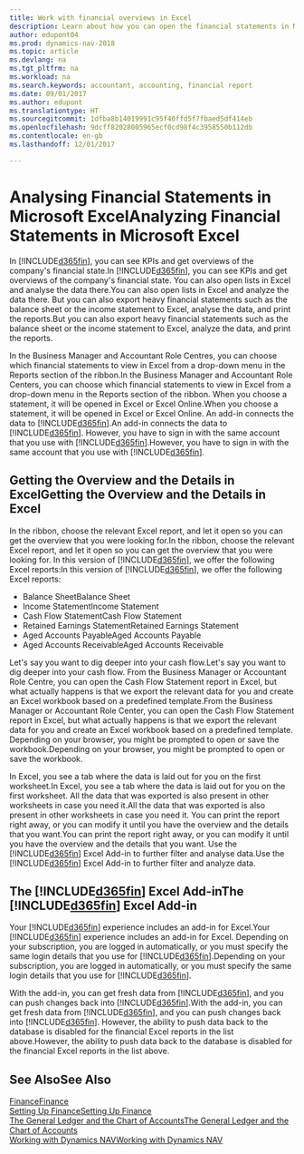```yaml
---
title: Work with financial overviews in Excel
description: Learn about how you can open the financial statements in Microsoft Excel from Dynamics NAV for better analysis.
author: edupont04
ms.prod: dynamics-nav-2018
ms.topic: article
ms.devlang: na
ms.tgt_pltfrm: na
ms.workload: na
ms.search.keywords: accountant, accounting, financial report
ms.date: 09/01/2017
ms.author: edupont
ms.translationtype: HT
ms.sourcegitcommit: 1dfba8b14019991c95f40ffd5f7fbaed5df414eb
ms.openlocfilehash: 9dcff82028005965ecf0cd98f4c3958550b112db
ms.contentlocale: en-gb
ms.lasthandoff: 12/01/2017

---
```

# <a name="analyzing-financial-statements-in-microsoft-excel"></a><span data-ttu-id="a96d1-103">Analysing Financial Statements in Microsoft Excel</span><span class="sxs-lookup"><span data-stu-id="a96d1-103">Analyzing Financial Statements in Microsoft Excel</span></span>
<span data-ttu-id="a96d1-104">In [!INCLUDE[d365fin](includes/d365fin_md.md)], you can see KPIs and get overviews of the company's financial state.</span><span class="sxs-lookup"><span data-stu-id="a96d1-104">In [!INCLUDE[d365fin](includes/d365fin_md.md)], you can see KPIs and get overviews of the company's financial state.</span></span> <span data-ttu-id="a96d1-105">You can also open lists in Excel and analyse the data there.</span><span class="sxs-lookup"><span data-stu-id="a96d1-105">You can also open lists in Excel and analyze the data there.</span></span> <span data-ttu-id="a96d1-106">But you can also export heavy financial statements such as the balance sheet or the income statement to Excel, analyse the data, and print the reports.</span><span class="sxs-lookup"><span data-stu-id="a96d1-106">But you can also export heavy financial statements such as the balance sheet or the income statement to Excel, analyze the data, and print the reports.</span></span>  

<span data-ttu-id="a96d1-107">In the Business Manager and Accountant Role Centres, you can choose which financial statements to view in Excel from a drop-down menu in the Reports section of the ribbon.</span><span class="sxs-lookup"><span data-stu-id="a96d1-107">In the Business Manager and Accountant Role Centers, you can choose which financial statements to view in Excel from a drop-down menu in the Reports section of the ribbon.</span></span> <span data-ttu-id="a96d1-108">When you choose a statement, it will be opened in Excel or Excel Online.</span><span class="sxs-lookup"><span data-stu-id="a96d1-108">When you choose a statement, it will be opened in Excel or Excel Online.</span></span> <span data-ttu-id="a96d1-109">An add-in connects the data to [!INCLUDE[d365fin](includes/d365fin_md.md)].</span><span class="sxs-lookup"><span data-stu-id="a96d1-109">An add-in connects the data to [!INCLUDE[d365fin](includes/d365fin_md.md)].</span></span> <span data-ttu-id="a96d1-110">However, you have to sign in with the same account that you use with [!INCLUDE[d365fin](includes/d365fin_md.md)].</span><span class="sxs-lookup"><span data-stu-id="a96d1-110">However, you have to sign in with the same account that you use with [!INCLUDE[d365fin](includes/d365fin_md.md)].</span></span>  

## <a name="getting-the-overview-and-the-details-in-excel"></a><span data-ttu-id="a96d1-111">Getting the Overview and the Details in Excel</span><span class="sxs-lookup"><span data-stu-id="a96d1-111">Getting the Overview and the Details in Excel</span></span>
<span data-ttu-id="a96d1-112">In the ribbon, choose the relevant Excel report, and let it open so you can get the overview that you were looking for.</span><span class="sxs-lookup"><span data-stu-id="a96d1-112">In the ribbon, choose the relevant Excel report, and let it open so you can get the overview that you were looking for.</span></span> <span data-ttu-id="a96d1-113">In this version of [!INCLUDE[d365fin](includes/d365fin_md.md)], we offer the following Excel reports:</span><span class="sxs-lookup"><span data-stu-id="a96d1-113">In this version of [!INCLUDE[d365fin](includes/d365fin_md.md)], we offer the following Excel reports:</span></span>

- <span data-ttu-id="a96d1-114">Balance Sheet</span><span class="sxs-lookup"><span data-stu-id="a96d1-114">Balance Sheet</span></span>  
- <span data-ttu-id="a96d1-115">Income Statement</span><span class="sxs-lookup"><span data-stu-id="a96d1-115">Income Statement</span></span>  
- <span data-ttu-id="a96d1-116">Cash Flow Statement</span><span class="sxs-lookup"><span data-stu-id="a96d1-116">Cash Flow Statement</span></span>  
- <span data-ttu-id="a96d1-117">Retained Earnings Statement</span><span class="sxs-lookup"><span data-stu-id="a96d1-117">Retained Earnings Statement</span></span>  
- <span data-ttu-id="a96d1-118">Aged Accounts Payable</span><span class="sxs-lookup"><span data-stu-id="a96d1-118">Aged Accounts Payable</span></span>  
- <span data-ttu-id="a96d1-119">Aged Accounts Receivable</span><span class="sxs-lookup"><span data-stu-id="a96d1-119">Aged Accounts Receivable</span></span>  

<span data-ttu-id="a96d1-120">Let's say you want to dig deeper into your cash flow.</span><span class="sxs-lookup"><span data-stu-id="a96d1-120">Let's say you want to dig deeper into your cash flow.</span></span> <span data-ttu-id="a96d1-121">From the Business Manager or Accountant Role Centre, you can open the Cash Flow Statement report in Excel, but what actually happens is that we export the relevant data for you and create an Excel workbook based on a predefined template.</span><span class="sxs-lookup"><span data-stu-id="a96d1-121">From the Business Manager or Accountant Role Center, you can open the Cash Flow Statement report in Excel, but what actually happens is that we export the relevant data for you and create an Excel workbook based on a predefined template.</span></span> <span data-ttu-id="a96d1-122">Depending on your browser, you might be prompted to open or save the workbook.</span><span class="sxs-lookup"><span data-stu-id="a96d1-122">Depending on your browser, you might be prompted to open or save the workbook.</span></span>  

<span data-ttu-id="a96d1-123">In Excel, you see a tab where the data is laid out for you on the first worksheet.</span><span class="sxs-lookup"><span data-stu-id="a96d1-123">In Excel, you see a tab where the data is laid out for you on the first worksheet.</span></span> <span data-ttu-id="a96d1-124">All the data that was exported is also present in other worksheets in case you need it.</span><span class="sxs-lookup"><span data-stu-id="a96d1-124">All the data that was exported is also present in other worksheets in case you need it.</span></span> <span data-ttu-id="a96d1-125">You can print the report right away, or you can modify it until you have the overview and the details that you want.</span><span class="sxs-lookup"><span data-stu-id="a96d1-125">You can print the report right away, or you can modify it until you have the overview and the details that you want.</span></span> <span data-ttu-id="a96d1-126">Use the [!INCLUDE[d365fin](includes/d365fin_md.md)] Excel Add-in to further filter and analyse data.</span><span class="sxs-lookup"><span data-stu-id="a96d1-126">Use the [!INCLUDE[d365fin](includes/d365fin_md.md)] Excel Add-in to further filter and analyze data.</span></span>  

## <a name="the-included365finincludesd365finmdmd-excel-add-in"></a><span data-ttu-id="a96d1-127">The [!INCLUDE[d365fin](includes/d365fin_md.md)] Excel Add-in</span><span class="sxs-lookup"><span data-stu-id="a96d1-127">The [!INCLUDE[d365fin](includes/d365fin_md.md)] Excel Add-in</span></span>
<span data-ttu-id="a96d1-128">Your [!INCLUDE[d365fin](includes/d365fin_md.md)] experience includes an add-in for Excel.</span><span class="sxs-lookup"><span data-stu-id="a96d1-128">Your [!INCLUDE[d365fin](includes/d365fin_md.md)] experience includes an add-in for Excel.</span></span> <span data-ttu-id="a96d1-129">Depending on your subscription, you are logged in automatically, or you must specify the same login details that you use for [!INCLUDE[d365fin](includes/d365fin_md.md)].</span><span class="sxs-lookup"><span data-stu-id="a96d1-129">Depending on your subscription, you are logged in automatically, or you must specify the same login details that you use for [!INCLUDE[d365fin](includes/d365fin_md.md)].</span></span>  

<span data-ttu-id="a96d1-130">With the add-in, you can get fresh data from [!INCLUDE[d365fin](includes/d365fin_md.md)], and you can push changes back into [!INCLUDE[d365fin](includes/d365fin_md.md)].</span><span class="sxs-lookup"><span data-stu-id="a96d1-130">With the add-in, you can get fresh data from [!INCLUDE[d365fin](includes/d365fin_md.md)], and you can push changes back into [!INCLUDE[d365fin](includes/d365fin_md.md)].</span></span> <span data-ttu-id="a96d1-131">However, the ability to push data back to the database is disabled for the financial Excel reports in the list above.</span><span class="sxs-lookup"><span data-stu-id="a96d1-131">However, the ability to push data back to the database is disabled for the financial Excel reports in the list above.</span></span>  

## <a name="see-also"></a><span data-ttu-id="a96d1-132">See Also</span><span class="sxs-lookup"><span data-stu-id="a96d1-132">See Also</span></span>
[<span data-ttu-id="a96d1-133">Finance</span><span class="sxs-lookup"><span data-stu-id="a96d1-133">Finance</span></span>](finance.md)  
[<span data-ttu-id="a96d1-134">Setting Up Finance</span><span class="sxs-lookup"><span data-stu-id="a96d1-134">Setting Up Finance</span></span>](finance-setup-finance.md)  
[<span data-ttu-id="a96d1-135">The General Ledger and the Chart of Accounts</span><span class="sxs-lookup"><span data-stu-id="a96d1-135">The General Ledger and the Chart of Accounts</span></span>](finance-general-ledger.md)  
[<span data-ttu-id="a96d1-136">Working with Dynamics NAV</span><span class="sxs-lookup"><span data-stu-id="a96d1-136">Working with Dynamics NAV</span></span>](ui-work-product.md)  

